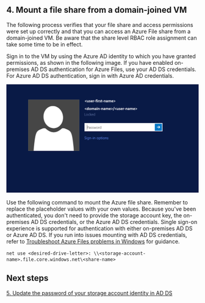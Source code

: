 
## 4. Mount a file share from a domain-joined VM

The following process verifies that your file share and access permissions were set up correctly and that you can access an Azure File share from a domain-joined VM. Be aware that the share level RBAC role assignment can take some time to be in effect. 

Sign in to the VM by using the Azure AD identity to which you have granted permissions, as shown in the following image. If you have enabled on-premises AD DS authentication for Azure Files, use your AD DS credentials. For Azure AD DS authentication, sign in with Azure AD credentials.

![Screenshot showing Azure AD sign-in screen for user authentication](media/storage-files-aad-permissions-and-mounting/azure-active-directory-authentication-dialog.png)

Use the following command to mount the Azure file share. Remember to replace the placeholder values with your own values. Because you've been authenticated, you don't need to provide the storage account key, the on-premises AD DS credentials, or the Azure AD DS credentials. Single sign-on experience is supported for authentication with either on-premises AD DS or Azure AD DS. If you run into issues mounting with AD DS credentials, refer to [Troubleshoot Azure Files problems in Windows](https://docs.microsoft.com/azure/storage/files/storage-troubleshoot-windows-file-connection-problems) for guidance.

```
net use <desired-drive-letter>: \\<storage-account-name>.file.core.windows.net\<share-name>
```

## Next steps

[5. Update the password of your storage account identity in AD DS](storage-files-identity-ad-ds-update-password.md)